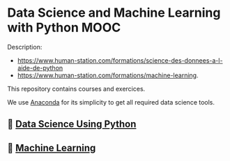 # Data Science and Machine Learning with Python MOOC

Description:
* https://www.human-station.com/formations/science-des-donnees-a-l-aide-de-python
* https://www.human-station.com/formations/machine-learning.

This repository contains courses and exercices.

We use [Anaconda](https://www.anaconda.com/products/individual) for its simplicity to get all required data science tools.

## :open_file_folder: [Data Science Using Python](./Data%20Science%20Using%20Python)

## :open_file_folder: [Machine Learning](./Machine%20Learning)
